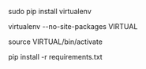 sudo pip install virtualenv

virtualenv --no-site-packages VIRTUAL

source VIRTUAL/bin/activate

pip install -r requirements.txt

